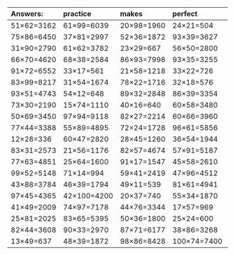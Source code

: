 | Answers: | practice | makes | perfect | ! |
| :--- | :--- | :--- | :--- | :--- |
| 51×62=3162 | 61×99=6039 | 20×98=1960 | 24×21=504 | 20×21=420 | 
| 75×86=6450 | 37×81=2997 | 52×36=1872 | 93×39=3627 | 99×83=8217 | 
| 31×90=2790 | 61×62=3782 | 23×29=667 | 56×50=2800 | 39×75=2925 | 
| 66×70=4620 | 68×38=2584 | 86×93=7998 | 93×35=3255 | 14×13=182 | 
| 91×72=6552 | 33×17=561 | 21×58=1218 | 33×22=726 | 80×67=5360 | 
| 83×99=8217 | 31×54=1674 | 78×22=1716 | 32×18=576 | 25×79=1975 | 
| 93×51=4743 | 54×12=648 | 89×32=2848 | 86×39=3354 | 14×16=224 | 
| 73×30=2190 | 15×74=1110 | 40×16=640 | 60×58=3480 | 13×33=429 | 
| 50×69=3450 | 97×94=9118 | 82×27=2214 | 60×66=3960 | 56×95=5320 | 
| 77×44=3388 | 55×89=4895 | 72×24=1728 | 96×61=5856 | 26×30=780 | 
| 12×28=336 | 60×47=2820 | 28×45=1260 | 36×54=1944 | 93×74=6882 | 
| 83×31=2573 | 21×56=1176 | 82×57=4674 | 57×91=5187 | 41×75=3075 | 
| 77×63=4851 | 25×64=1600 | 91×17=1547 | 45×58=2610 | 36×36=1296 | 
| 99×52=5148 | 71×14=994 | 59×41=2419 | 47×96=4512 | 18×94=1692 | 
| 43×88=3784 | 46×39=1794 | 49×11=539 | 81×61=4941 | 48×59=2832 | 
| 97×45=4365 | 42×100=4200 | 20×37=740 | 55×34=1870 | 25×73=1825 | 
| 41×49=2009 | 74×97=7178 | 44×76=3344 | 17×57=969 | 82×48=3936 | 
| 25×81=2025 | 83×65=5395 | 50×36=1800 | 25×24=600 | 63×76=4788 | 
| 82×44=3608 | 90×33=2970 | 87×71=6177 | 38×86=3268 | 76×62=4712 | 
| 13×49=637 | 48×39=1872 | 98×86=8428 | 100×74=7400 | 12×96=1152 | 
